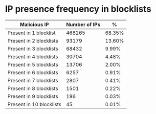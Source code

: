 # IP presence frequency in blocklists
| Malicious IP | Number of IPs | % |
|----|----|----|
| Present in 1 blocklist | 468265 | 68.35% |
| Present in 2 blocklists | 93179 | 13.60% |
| Present in 3 blocklists | 68432 | 9.99% |
| Present in 4 blocklists | 30704 | 4.48% |
| Present in 5 blocklists | 13706 | 2.00% |
| Present in 6 blocklists | 6257 | 0.91% |
| Present in 7 blocklists | 2807 | 0.41% |
| Present in 8 blocklists | 1501 | 0.22% |
| Present in 9 blocklists | 196 | 0.03% |
| Present in 10 blocklists | 45 | 0.01% |
